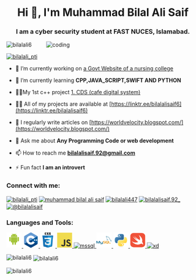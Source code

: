 <h1 align="center">Hi 👋, I'm Muhammad Bilal Ali Saif</h1>
<h3 align="center">I am a cyber security student at FAST NUCES, Islamabad.</h3>

<img align="right" alt="coding" width="400" src="https://camo.githubusercontent.com/7de37139d0b4c1ce40865e799b446c0e963a3dd8fb68d239707237c40604fa3d/68747470733a2f2f63646e2e6472696262626c652e636f6d2f75736572732f3733303730332f73637265656e73686f74732f363538313234332f6176656e746f2e676966">

<p align="left"> <img src="https://komarev.com/ghpvc/?username=bilalali6&label=Profile%20views&color=0e75b6&style=flat" alt="bilalali6" /> </p>

<p align="left"> <a href="https://twitter.com/bilalali_pti" target="blank"><img src="https://img.shields.io/twitter/follow/bilalali_pti?logo=twitter&style=for-the-badge" alt="bilalali_pti" /></a> </p>

- 🔭 I’m currently working on [a Govt Website of a nursing college](collegeofnursingsargodha.info)

- 🌱 I’m currently learning **CPP,JAVA_SCRIPT,SWIFT AND PYTHON**

- 👨‍💻My 1st c++ project [1. CDS (cafe digital system)](https://drive.google.com/drive/u/0/folders/12Hon_q9_x7x2GAUFvIMfV1UmpMYPsyVD)

- 👨‍💻 All of my projects are available at [https://linktr.ee/bilalalisaif6](https://linktr.ee/bilalalisaif6)

- 📝 I regularly write articles on [https://worldvelocity.blogspot.com/](https://worldvelocity.blogspot.com/)

- 💬 Ask me about **Any Programming Code or web development**

- 📫 How to reach me **bilalalisaif.92@gmail.com**

- ⚡ Fun fact **I am an introvert**

<h3 align="left">Connect with me:</h3>
<p align="left">
<a href="https://twitter.com/bilalali_pti" target="blank"><img align="center" src="https://raw.githubusercontent.com/rahuldkjain/github-profile-readme-generator/master/src/images/icons/Social/twitter.svg" alt="bilalali_pti" height="30" width="40" /></a>
<a href="https://linkedin.com/in/muhammad bilal ali saif" target="blank"><img align="center" src="https://raw.githubusercontent.com/rahuldkjain/github-profile-readme-generator/master/src/images/icons/Social/linked-in-alt.svg" alt="muhammad bilal ali saif" height="30" width="40" /></a>
<a href="https://fb.com/bilalali447" target="blank"><img align="center" src="https://raw.githubusercontent.com/rahuldkjain/github-profile-readme-generator/master/src/images/icons/Social/facebook.svg" alt="bilalali447" height="30" width="40" /></a>
<a href="https://instagram.com/bilalalisaif.92_" target="blank"><img align="center" src="https://raw.githubusercontent.com/rahuldkjain/github-profile-readme-generator/master/src/images/icons/Social/instagram.svg" alt="bilalalisaif.92_" height="30" width="40" /></a>
<a href="https://medium.com/@bilalalisaif" target="blank"><img align="center" src="https://raw.githubusercontent.com/rahuldkjain/github-profile-readme-generator/master/src/images/icons/Social/medium.svg" alt="@bilalalisaif" height="30" width="40" /></a>
</p>

<h3 align="left">Languages and Tools:</h3>
<p align="left"> <a href="https://developer.android.com" target="_blank" rel="noreferrer"> <img src="https://raw.githubusercontent.com/devicons/devicon/master/icons/android/android-original-wordmark.svg" alt="android" width="40" height="40"/> </a> <a href="https://www.w3schools.com/cpp/" target="_blank" rel="noreferrer"> <img src="https://raw.githubusercontent.com/devicons/devicon/master/icons/cplusplus/cplusplus-original.svg" alt="cplusplus" width="40" height="40"/> </a> <a href="https://www.w3schools.com/css/" target="_blank" rel="noreferrer"> <img src="https://raw.githubusercontent.com/devicons/devicon/master/icons/css3/css3-original-wordmark.svg" alt="css3" width="40" height="40"/> </a> <a href="https://developer.mozilla.org/en-US/docs/Web/JavaScript" target="_blank" rel="noreferrer"> <img src="https://raw.githubusercontent.com/devicons/devicon/master/icons/javascript/javascript-original.svg" alt="javascript" width="40" height="40"/> </a> <a href="https://www.microsoft.com/en-us/sql-server" target="_blank" rel="noreferrer"> <img src="https://www.svgrepo.com/show/303229/microsoft-sql-server-logo.svg" alt="mssql" width="40" height="40"/> </a> <a href="https://www.mysql.com/" target="_blank" rel="noreferrer"> <img src="https://raw.githubusercontent.com/devicons/devicon/master/icons/mysql/mysql-original-wordmark.svg" alt="mysql" width="40" height="40"/> </a> <a href="https://www.python.org" target="_blank" rel="noreferrer"> <img src="https://raw.githubusercontent.com/devicons/devicon/master/icons/python/python-original.svg" alt="python" width="40" height="40"/> </a> <a href="https://developer.apple.com/swift/" target="_blank" rel="noreferrer"> <img src="https://raw.githubusercontent.com/devicons/devicon/master/icons/swift/swift-original.svg" alt="swift" width="40" height="40"/> </a> <a href="https://www.adobe.com/products/xd.html" target="_blank" rel="noreferrer"> <img src="https://cdn.worldvectorlogo.com/logos/adobe-xd.svg" alt="xd" width="40" height="40"/> </a> </p>

<p><img align="left" src="https://github-readme-stats.vercel.app/api/top-langs?username=bilalali6&show_icons=true&locale=en&layout=compact" alt="bilalali6" /></p>

<p>&nbsp;<img align="center" src="https://github-readme-stats.vercel.app/api?username=bilalali6&show_icons=true&locale=en" alt="bilalali6" /></p>

<p><img align="center" src="https://github-readme-streak-stats.herokuapp.com/?user=bilalali6&" alt="bilalali6" /></p>
